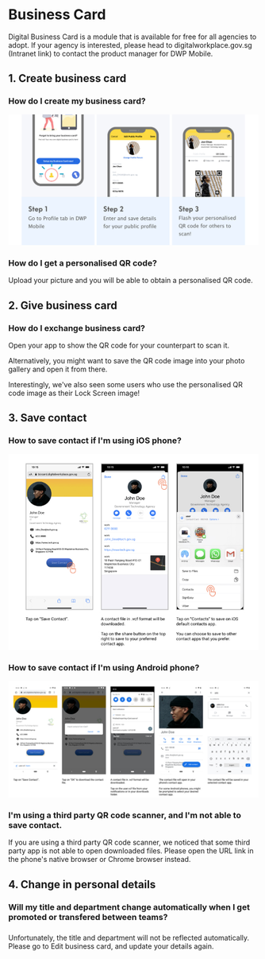 # Business Card

Digital Business Card is a module that is available for free for all agencies to adopt. If your agency is interested, please head to digitalworkplace.gov.sg (Intranet link) to contact the product manager for DWP Mobile.

## 1. Create business card
### How do I create my business card?

![](/assets/content-section-1.jpg)


### How do I get a personalised QR code?
Upload your picture and you will be able to obtain a personalised QR code. 

## 2. Give business card

### How do I exchange business card?
Open your app to show the QR code for your counterpart to scan it. 

Alternatively, you might want to save the QR code image into your photo gallery and open it from there. 

Interestingly, we've also seen some users who use the personalised QR code image as their Lock Screen image!
## 3. Save contact
### How to save contact if I'm using iOS phone?

![](/assets/savebizcard_ios.jpg)

### How to save contact if I'm using Android phone?

![](/assets/savebizcard_android.jpg)

### I'm using a third party QR code scanner, and I'm not able to save contact.
If you are using a third party QR code scanner, we noticed that some third party app is not able to open downloaded files. Please open the URL link in the phone's native browser or Chrome browser instead.

## 4. Change in personal details
### Will my title and department change automatically when I get promoted or transfered between teams?
### 
Unfortunately, the title and department will not be reflected automatically. Please go to Edit business card, and update your details again.
